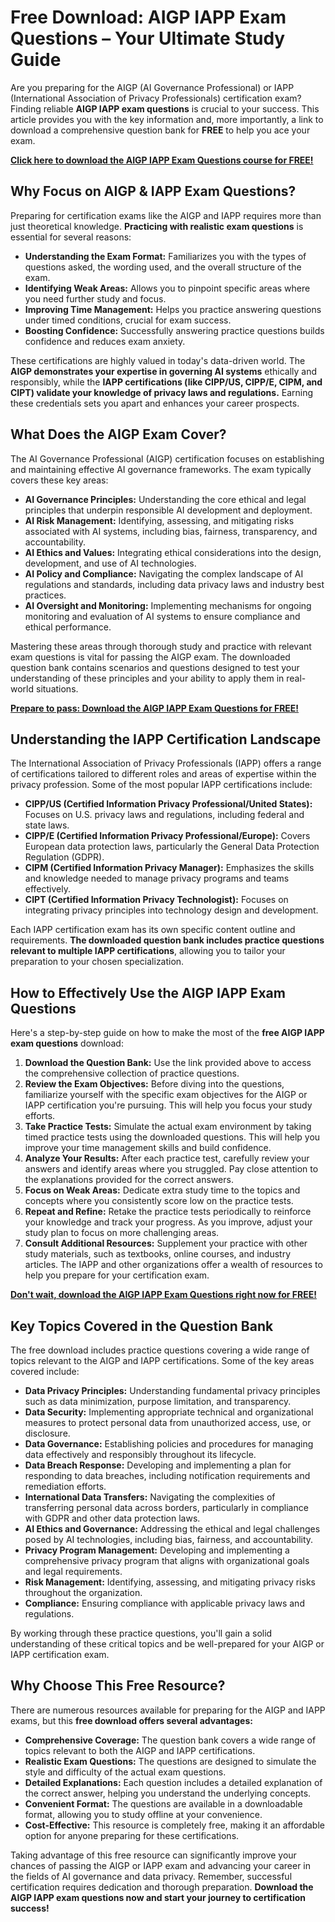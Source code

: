 # Free Download: AIGP IAPP Exam Questions – Your Ultimate Study Guide

Are you preparing for the AIGP (AI Governance Professional) or IAPP (International Association of Privacy Professionals) certification exam? Finding reliable **AIGP IAPP exam questions** is crucial to your success. This article provides you with the key information and, more importantly, a link to download a comprehensive question bank for **FREE** to help you ace your exam.

[**Click here to download the AIGP IAPP Exam Questions course for FREE!**](https://udemywork.com/aigp-iapp-exam-questions)

## Why Focus on AIGP & IAPP Exam Questions?

Preparing for certification exams like the AIGP and IAPP requires more than just theoretical knowledge. **Practicing with realistic exam questions** is essential for several reasons:

*   **Understanding the Exam Format:** Familiarizes you with the types of questions asked, the wording used, and the overall structure of the exam.
*   **Identifying Weak Areas:** Allows you to pinpoint specific areas where you need further study and focus.
*   **Improving Time Management:** Helps you practice answering questions under timed conditions, crucial for exam success.
*   **Boosting Confidence:** Successfully answering practice questions builds confidence and reduces exam anxiety.

These certifications are highly valued in today's data-driven world. The **AIGP demonstrates your expertise in governing AI systems** ethically and responsibly, while the **IAPP certifications (like CIPP/US, CIPP/E, CIPM, and CIPT) validate your knowledge of privacy laws and regulations.** Earning these credentials sets you apart and enhances your career prospects.

## What Does the AIGP Exam Cover?

The AI Governance Professional (AIGP) certification focuses on establishing and maintaining effective AI governance frameworks. The exam typically covers these key areas:

*   **AI Governance Principles:** Understanding the core ethical and legal principles that underpin responsible AI development and deployment.
*   **AI Risk Management:** Identifying, assessing, and mitigating risks associated with AI systems, including bias, fairness, transparency, and accountability.
*   **AI Ethics and Values:** Integrating ethical considerations into the design, development, and use of AI technologies.
*   **AI Policy and Compliance:** Navigating the complex landscape of AI regulations and standards, including data privacy laws and industry best practices.
*   **AI Oversight and Monitoring:** Implementing mechanisms for ongoing monitoring and evaluation of AI systems to ensure compliance and ethical performance.

Mastering these areas through thorough study and practice with relevant exam questions is vital for passing the AIGP exam. The downloaded question bank contains scenarios and questions designed to test your understanding of these principles and your ability to apply them in real-world situations.

[**Prepare to pass: Download the AIGP IAPP Exam Questions for FREE!**](https://udemywork.com/aigp-iapp-exam-questions)

## Understanding the IAPP Certification Landscape

The International Association of Privacy Professionals (IAPP) offers a range of certifications tailored to different roles and areas of expertise within the privacy profession. Some of the most popular IAPP certifications include:

*   **CIPP/US (Certified Information Privacy Professional/United States):** Focuses on U.S. privacy laws and regulations, including federal and state laws.
*   **CIPP/E (Certified Information Privacy Professional/Europe):** Covers European data protection laws, particularly the General Data Protection Regulation (GDPR).
*   **CIPM (Certified Information Privacy Manager):** Emphasizes the skills and knowledge needed to manage privacy programs and teams effectively.
*   **CIPT (Certified Information Privacy Technologist):** Focuses on integrating privacy principles into technology design and development.

Each IAPP certification exam has its own specific content outline and requirements. **The downloaded question bank includes practice questions relevant to multiple IAPP certifications**, allowing you to tailor your preparation to your chosen specialization.

## How to Effectively Use the AIGP IAPP Exam Questions

Here's a step-by-step guide on how to make the most of the **free AIGP IAPP exam questions** download:

1.  **Download the Question Bank:** Use the link provided above to access the comprehensive collection of practice questions.
2.  **Review the Exam Objectives:** Before diving into the questions, familiarize yourself with the specific exam objectives for the AIGP or IAPP certification you're pursuing. This will help you focus your study efforts.
3.  **Take Practice Tests:** Simulate the actual exam environment by taking timed practice tests using the downloaded questions. This will help you improve your time management skills and build confidence.
4.  **Analyze Your Results:** After each practice test, carefully review your answers and identify areas where you struggled. Pay close attention to the explanations provided for the correct answers.
5.  **Focus on Weak Areas:** Dedicate extra study time to the topics and concepts where you consistently score low on the practice tests.
6.  **Repeat and Refine:** Retake the practice tests periodically to reinforce your knowledge and track your progress. As you improve, adjust your study plan to focus on more challenging areas.
7.  **Consult Additional Resources:** Supplement your practice with other study materials, such as textbooks, online courses, and industry articles. The IAPP and other organizations offer a wealth of resources to help you prepare for your certification exam.

[**Don't wait, download the AIGP IAPP Exam Questions right now for FREE!**](https://udemywork.com/aigp-iapp-exam-questions)

## Key Topics Covered in the Question Bank

The free download includes practice questions covering a wide range of topics relevant to the AIGP and IAPP certifications. Some of the key areas covered include:

*   **Data Privacy Principles:** Understanding fundamental privacy principles such as data minimization, purpose limitation, and transparency.
*   **Data Security:** Implementing appropriate technical and organizational measures to protect personal data from unauthorized access, use, or disclosure.
*   **Data Governance:** Establishing policies and procedures for managing data effectively and responsibly throughout its lifecycle.
*   **Data Breach Response:** Developing and implementing a plan for responding to data breaches, including notification requirements and remediation efforts.
*   **International Data Transfers:** Navigating the complexities of transferring personal data across borders, particularly in compliance with GDPR and other data protection laws.
*   **AI Ethics and Governance:** Addressing the ethical and legal challenges posed by AI technologies, including bias, fairness, and accountability.
*   **Privacy Program Management:** Developing and implementing a comprehensive privacy program that aligns with organizational goals and legal requirements.
*   **Risk Management:** Identifying, assessing, and mitigating privacy risks throughout the organization.
*   **Compliance:** Ensuring compliance with applicable privacy laws and regulations.

By working through these practice questions, you'll gain a solid understanding of these critical topics and be well-prepared for your AIGP or IAPP certification exam.

## Why Choose This Free Resource?

There are numerous resources available for preparing for the AIGP and IAPP exams, but this **free download offers several advantages:**

*   **Comprehensive Coverage:** The question bank covers a wide range of topics relevant to both the AIGP and IAPP certifications.
*   **Realistic Exam Questions:** The questions are designed to simulate the style and difficulty of the actual exam questions.
*   **Detailed Explanations:** Each question includes a detailed explanation of the correct answer, helping you understand the underlying concepts.
*   **Convenient Format:** The questions are available in a downloadable format, allowing you to study offline at your convenience.
*   **Cost-Effective:** This resource is completely free, making it an affordable option for anyone preparing for these certifications.

Taking advantage of this free resource can significantly improve your chances of passing the AIGP or IAPP exam and advancing your career in the fields of AI governance and data privacy. Remember, successful certification requires dedication and thorough preparation. **Download the AIGP IAPP exam questions now and start your journey to certification success!**
